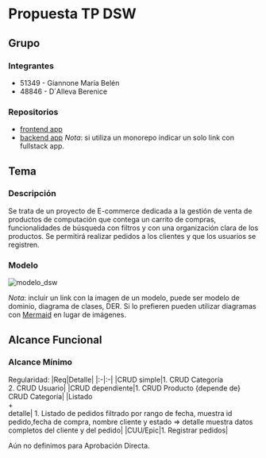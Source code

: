 # Propuesta TP DSW

## Grupo

### Integrantes

- 51349 - Giannone María Belén
- 48846 - D´Alleva Berenice

### Repositorios

- [frontend app](http://hyperlinkToGihubOrGitlab)
- [backend app](http://hyperlinkToGihubOrGitlab)
  _Nota_: si utiliza un monorepo indicar un solo link con fullstack app.

## Tema

### Descripción

Se trata de un proyecto de E-commerce dedicada a la gestión de venta de productos de computación que contega un carrito de compras, funcionalidades de búsqueda con filtros y con una organización clara de los productos. Se permitirá realizar pedidos a los clientes y que los usuarios se registren.

### Modelo

![modelo_dsw](https://github.com/user-attachments/assets/1b3095b0-00a2-4b50-9815-3840de6109ee)


_Nota_: incluir un link con la imagen de un modelo, puede ser modelo de dominio, diagrama de clases, DER. Si lo prefieren pueden utilizar diagramas con [Mermaid](https://mermaid.js.org) en lugar de imágenes.

## Alcance Funcional

### Alcance Mínimo

Regularidad:
|Req|Detalle|
|:-|:-|
|CRUD simple|1. CRUD Categoría<br>2. CRUD Usuario|
|CRUD dependiente|1. CRUD Producto {depende de} CRUD Categoría|
|Listado<br>+<br>detalle| 1. Listado de pedidos filtrado por rango de fecha, muestra id pedido,fecha de compra, nombre cliente y estado => detalle muestra datos completos del cliente y del pedido|
|CUU/Epic|1. Registrar pedidos|

Aún no definimos para Aprobación Directa.
